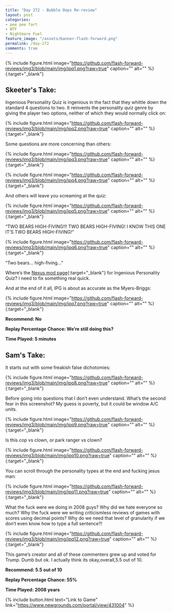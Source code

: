 ```yaml
---
title: "Day 272 - Bubble Oops Re-review"
layout: post
categories:
- pee pee fart
- WTF
- Nightmare Fuel
feature_image: "/assets/banner-flash-forward.png"
permalink: /day-272
comments: true
---
```


{% include figure.html image="https://github.com/flash-forward-reviews/img3/blob/main/img/ipq1.png?raw=true" caption="" alt="" %}{:target="_blank"}
 
## Skeeter's Take:

Ingenious Personality Quiz is ingenious in the fact that they whittle down the standard 4 questions to two. It reinvents the personality quiz genre by giving the player two options, neither of which they would normally click on: 

{% include figure.html image="https://github.com/flash-forward-reviews/img3/blob/main/img/ipq2.png?raw=true" caption="" alt="" %}{:target="_blank"}

Some questions are more concerning than others:

{% include figure.html image="https://github.com/flash-forward-reviews/img3/blob/main/img/ipq3.png?raw=true" caption="" alt="" %}{:target="_blank"}

{% include figure.html image="https://github.com/flash-forward-reviews/img3/blob/main/img/ipq4.png?raw=true" caption="" alt="" %}{:target="_blank"}

And others will leave you screaming at the quiz: 

{% include figure.html image="https://github.com/flash-forward-reviews/img3/blob/main/img/ipq5.png?raw=true" caption="" alt="" %}{:target="_blank"}

“TWO BEARS HIGH-FIVING!!! TWO BEARS HIGH-FIVING! I KNOW THIS ONE IT’S TWO BEARS HIGH-FIVING!”

{% include figure.html image="https://github.com/flash-forward-reviews/img3/blob/main/img/ipq6.png?raw=true" caption="" alt="" %}{:target="_blank"}

“Two bears… high-fiving…” 

Where’s the [Nexus mod page](https://www.nexusmods.com/newvegas/mods/84021){:target="_blank"} for Ingenious Personality Quiz? I need to fix something real quick. 

And at the end of it all, IPG is about as accurate as the Myers-Briggs:

{% include figure.html image="https://github.com/flash-forward-reviews/img3/blob/main/img/ipq7.png?raw=true" caption="" alt="" %}{:target="_blank"}

**Recommend: No**

**Replay Percentage Chance: We’re still doing this?**

**Time Played: 5 minutes**

## Sam's Take:

It starts out with some freakish false dichotomies:

{% include figure.html image="https://github.com/flash-forward-reviews/img3/blob/main/img/ipq8.png?raw=true" caption="" alt="" %}{:target="_blank"}

Before going into questions that I don’t even understand. What’s the second fear in this screenshot? My guess is poverty, but it could be window A/C units.

{% include figure.html image="https://github.com/flash-forward-reviews/img3/blob/main/img/ipq9.png?raw=true" caption="" alt="" %}{:target="_blank"}

Is this cop vs clown, or park ranger vs clown?

{% include figure.html image="https://github.com/flash-forward-reviews/img3/blob/main/img/ipq10.png?raw=true" caption="" alt="" %}{:target="_blank"}

You can scroll through the personality types at the end and fucking jesus man:

{% include figure.html image="https://github.com/flash-forward-reviews/img3/blob/main/img/ipq11.png?raw=true" caption="" alt="" %}{:target="_blank"}

What the fuck were we doing in 2008 guys? Why did we hate everyone so much? Why the fuck were we writing criticismless reviews of games with scores using decimal points? Why do we need that level of granularity if we don’t even know how to type a full sentence?!

{% include figure.html image="https://github.com/flash-forward-reviews/img3/blob/main/img/ipq12.png?raw=true" caption="" alt="" %}{:target="_blank"}

This game’s creator and all of these commenters grew up and voted for Trump. Dumb but ok. I actually think its okay,overall,5.5 out of 10.

**Recommend: 5.5 out of 10**

**Replay Percentage Chance: 55%**

**Time Played: 2008 years**

{% include button.html text="Link to Game" link="https://www.newgrounds.com/portal/view/431004" %}
